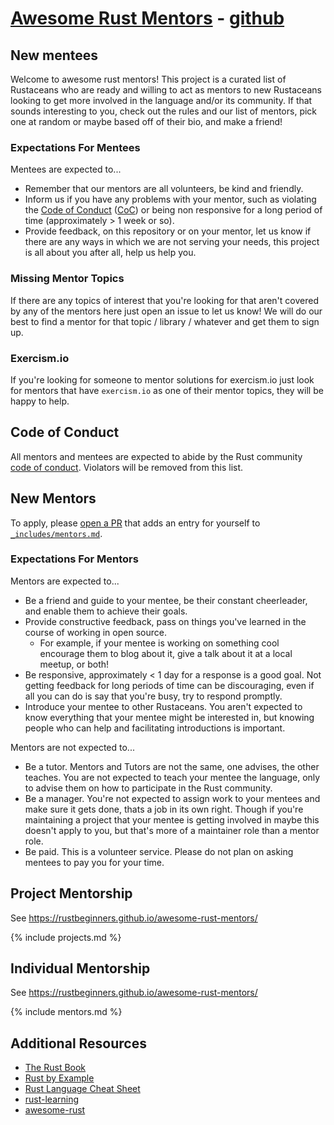 # [Awesome Rust Mentors](https://rustbeginners.github.io/awesome-rust-mentors/) - [github](https://github.com/RustBeginners/awesome-rust-mentors)

## New mentees

Welcome to awesome rust mentors! This project is a curated list of Rustaceans who are ready and willing to act as mentors to new Rustaceans looking to get more involved in the language and/or its community. If that sounds interesting to you, check out the rules and our list of mentors, pick one at random or maybe based off of their bio, and make a friend! 

### Expectations For Mentees

Mentees are expected to...
* Remember that our mentors are all volunteers, be kind and friendly.
* Inform us if you have any problems with your mentor, such as violating the [Code of Conduct](https://github.com/rust-lang/rust/blob/master/CODE_OF_CONDUCT.md) ([CoC](#Code-of-Conduct)) or being non responsive for a long period of time (approximately > 1 week or so).
* Provide feedback, on this repository or on your mentor, let us know if there are any ways in which we are not serving your needs, this project is all about you after all, help us help you.

### Missing Mentor Topics

If there are any topics of interest that you're looking for that aren't covered by any of the mentors here just open an issue to let us know! We will do our best to find a mentor for that topic / library / whatever and get them to sign up.

### Exercism.io

If you're looking for someone to mentor solutions for exercism.io just look for mentors that have `exercism.io` as one of their mentor topics, they will be happy to help.

## Code of Conduct

All mentors and mentees are expected to abide by the Rust community [code of conduct](https://github.com/rust-lang/rust/blob/master/CODE_OF_CONDUCT.md). Violators will be removed from this list.

## New Mentors

To apply, please [open a PR](https://opensource.guide/how-to-contribute/#how-to-submit-a-contribution) that adds an entry for yourself to [`_includes/mentors.md`](https://github.com/RustBeginners/awesome-rust-mentors/blob/master/_includes/mentors.md).

### Expectations For Mentors

Mentors are expected to...
* Be a friend and guide to your mentee, be their constant cheerleader, and enable them to achieve their goals.
* Provide constructive feedback, pass on things you've learned in the course of working in open source.
    * For example, if your mentee is working on something cool encourage them to blog about it, give a talk about it at a local meetup, or both!
* Be responsive, approximately < 1 day for a response is a good goal. Not getting feedback for long periods of time can be discouraging, even if all you can do is say that you're busy, try to respond promptly.
* Introduce your mentee to other Rustaceans. You aren't expected to know everything that your mentee might be interested in, but knowing people who can help and facilitating introductions is important.

Mentors are not expected to...
* Be a tutor. Mentors and Tutors are not the same, one advises, the other teaches. You are not expected to teach your mentee the language, only to advise them on how to participate in the Rust community.
* Be a manager. You're not expected to assign work to your mentees and make sure it gets done, thats a job in its own right. Though if you're maintaining a project that your mentee is getting involved in maybe this doesn't apply to you, but that's more of a maintainer role than a mentor role.
* Be paid. This is a volunteer service. Please do not plan on asking mentees to pay you for your time.


## Project Mentorship

See https://rustbeginners.github.io/awesome-rust-mentors/

{% include projects.md %}

## Individual Mentorship

See https://rustbeginners.github.io/awesome-rust-mentors/

{% include mentors.md %}

## Additional Resources
* [The Rust Book](https://doc.rust-lang.org/book/)
* [Rust by Example](https://doc.rust-lang.org/stable/rust-by-example/)
* [Rust Language Cheat Sheet](https://cheats.rs/)
* [rust-learning](https://github.com/ctjhoa/rust-learning)
* [awesome-rust](https://github.com/rust-unofficial/awesome-rust#resources)

